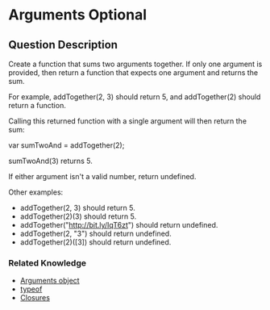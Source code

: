 # Arguments Optional
## Question Description

Create a function that sums two arguments together. If only one argument is provided, then return a function that expects one argument and returns the sum.

For example, addTogether(2, 3) should return 5, and addTogether(2) should return a function.

Calling this returned function with a single argument will then return the sum:

var sumTwoAnd = addTogether(2);

sumTwoAnd(3) returns 5.

If either argument isn't a valid number, return undefined.

Other examples:
- addTogether(2, 3) should return 5.
- addTogether(2)(3) should return 5.
- addTogether("http://bit.ly/IqT6zt") should return undefined.
- addTogether(2, "3") should return undefined.
- addTogether(2)([3]) should return undefined.


### Related Knowledge
- [Arguments object](https://developer.mozilla.org/en-US/docs/Web/JavaScript/Reference/Functions/arguments)
- [typeof](https://developer.mozilla.org/en-US/docs/Web/JavaScript/Reference/Operators/typeof)
- [Closures](https://developer.mozilla.org/en-US/docs/Web/JavaScript/Closures)
